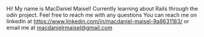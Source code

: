 Hi! My name is MacDaniel Maisel!
Currently learning about Rails through the odin project.
Feel free to reach me with any questions 
You can reach me on linkedln at https://www.linkedin.com/in/macdaniel-maisel-9a8631183/ or email me at macdanielrmaisel@gmail.com
